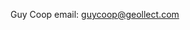 Guy Coop 
email: guycoop@geollect.com

<!---
guycoop-geollect/guycoop-geollect is a ✨ special ✨ repository because its `README.md` (this file) appears on your GitHub profile.
You can click the Preview link to take a look at your changes.
--->
